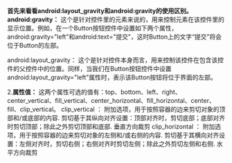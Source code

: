 **首先来看看android:layout_gravity和android:gravity的使用区别。
android:gravity：**
这个是针对控件里的元素来说的，用来控制元素在该控件里的显示位置。例如，在一个Button按钮控件中设置如下两个属性，
android:gravity="left"和android:text="提交"，这时Button上的文字“提交”将会位于Button的左部。

android:layout_gravity：
这个是针对控件本身而言，用来控制该控件在包含该控件的父控件中的位置。同样，当我们在Button按钮控件中设置android:layout_gravity="left"属性时，表示该Button按钮将位于界面的左部。

2.**属性值：**
这两个属性可选的值有：top、bottom、left、right、center_vertical、fill_vertical、center_horizontal、fill_horizontal、center、fill、clip_vertical。
clip_vertical   ：
附加选项，用于按照容器的边来剪切对象的顶部和/或底部的内容. 剪切基于其纵向对齐设置：顶部对齐时，剪切底部；底部对齐时剪切顶部；除此之外剪切顶部和底部.
垂直方向裁剪
clip_horizontal   ：
附加选项，用于按照容器的边来剪切对象的左侧和/或右侧的内容. 剪切基于其横向对齐设置：左侧对齐时，剪切右侧；右侧对齐时剪切左侧；除此之外剪切左侧和右侧.
水平方向裁剪
